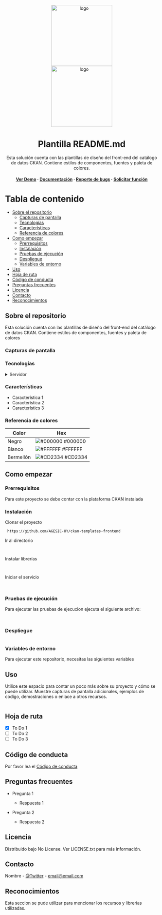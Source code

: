 <div align="center">
    <img src="https://centrodeconocimiento.agesic.gub.uy/o/agesic-cci-theme-nuevo/images/logo_presidencia.png" alt="logo" width="200" height="auto" /></br>
    <img src="https://centrodeconocimiento.agesic.gub.uy/o/agesic-cci-theme-nuevo/images/logo-agesic.svg" alt="logo" width="200" height="auto" />
    <h1>Plantilla README.md</h1>
    <p>
    Esta solución cuenta con las plantillas de diseño del front-end del catálogo de datos CKAN. Contiene estilos de componentes, fuentes y paleta de colores. 
    </p>
    <h4>
        <a href="">Ver Demo</a>
            <span> · </span>
        <a href="">Documentación</a>
            <span> · </span>
        <a href="">Reporte de bugs</a>
            <span> · </span>
        <a href="">Solicitar función</a>
    </h4>
</div>

<!-- Table of Contents -->
# Tabla de contenido
- [Sobre el repositorio](#sobre-el-repositorio)
  * [Capturas de pantalla](#capturas-de-pantalla)
  * [Tecnologías](#tecnologías)
  * [Características](#características)
  * [Referencia de colores](#referencia-de-colores)
- [Como empezar](#como-empezar)
  * [Prerrequisitos](#prerrequisitos)
  * [Instalación](#instalación)
  * [Pruebas de ejecución](#pruebas-de-ejecución)
  * [Despliegue](#despliegue)
  * [Variables de entorno](#variables-de-entorno)
- [Uso](#uso)
- [Hoja de ruta](#hoja-de-ruta)
- [Código de conducta](#código-de-conducta)
- [Preguntas frecuentes](#preguntas-frecuentes)
- [Licencia](#licencia)
- [Contacto](#contacto)
- [Reconocimientos](#reconocimientos)
 
## Sobre el repositorio

Esta solución cuenta con las plantillas de diseño del front-end del catálogo de datos CKAN. Contiene estilos de componentes, fuentes y paleta de colores 

### Capturas de pantalla

### Tecnologías

<details>
<summary>Servidor</summary>
  <ul>
    <li><a href="https://www.php.net/">PHP</a></li>
    <li><a href="https://www.javascript.com/">Javascript</a></li>
    <li><a href="https://www.w3.org/Style/CSS/Overview.en.html">CSS</a></li>
       
    
  </ul>
</details>

### Características

- Característica 1
- Característica 2
- Característics 3

### Referencia de colores



|     Color             | Hex |
| -------------------   | ----  |
|      Negro             | ![#000000](https://via.placeholder.com/10/000000?text=+) #000000 |
|      Blanco             |![#FFFFFF](https://via.placeholder.com/10/FFFFFF?text=+) #FFFFFF|
|      Bermellón             |![#CD2334](https://via.placeholder.com/10/CD2334?text=+) #CD2334|


## Como empezar

### Prerrequisitos
Para este proyecto se debe contar con la plataforma CKAN instalada
### Instalación

Clonar el proyecto
```bash
 https://github.com/AGESIC-UY/ckan-templates-frontend
```
Ir al directorio
```bash
  
```
Instalar librerías
```bash
  
```
Iniciar el servicio

```bash
   
```
### Pruebas de ejecución
Para ejecutar las pruebas de ejecucion ejecuta el siguiente archivo:

```bash
 
```

### Despliegue

```bash

```
### Variables de entorno

Para ejecutar este repositorio, necesitas las siguientes variables 


## Uso

Utilice este espacio para contar un poco más sobre su proyecto y cómo se puede utilizar. Muestre capturas de pantalla adicionales, ejemplos de código, demostraciones o enlace a otros recursos.

```python

```

## Hoja de ruta

* [x] To Do 1
* [ ] To Do 2
* [ ] To Do 3

## Código de conducta

Por favor lea el [Código de conducta](url)

## Preguntas frecuentes

- Pregunta 1

  + Respuesta 1

- Pregunta 2

  + Respuesta 2

## Licencia
Distribuido bajo No License. Ver LICENSE.txt para más información.
## Contacto
Nombre - [@Twitter](https://twitter.com/) - email@email.com

## Reconocimientos

Esta seccion se pude utilizar para mencionar los recursos y librerias utilizadas.
